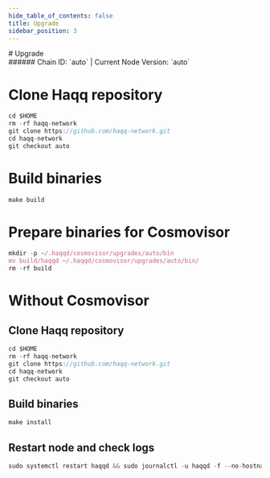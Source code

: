 ```yaml
---
hide_table_of_contents: false
title: Upgrade
sidebar_position: 3
---
```


<div class="h1-with-icon icon-haqq">
# Upgrade
</div>
###### Chain ID: `auto` | Current Node Version: `auto`


# Clone Haqq repository
```js
cd $HOME
rm -rf haqq-network
git clone https://github.com/haqq-network.git
cd haqq-network
git checkout auto
 ```

# Build binaries
```js
make build
 ```

# Prepare binaries for Cosmovisor
```js
mkdir -p ~/.haqqd/cosmovisor/upgrades/auto/bin
mv build/haqqd ~/.haqqd/cosmovisor/upgrades/auto/bin/
rm -rf build
```

# Without Cosmovisor
## Clone Haqq repository
```js
cd $HOME
rm -rf haqq-network
git clone https://github.com/haqq-network.git
cd haqq-network
git checkout auto
 ```

## Build binaries
```js
make install
 ```

## Restart node and check logs
```js
sudo systemctl restart haqqd && sudo journalctl -u haqqd -f --no-hostname -o cat
```